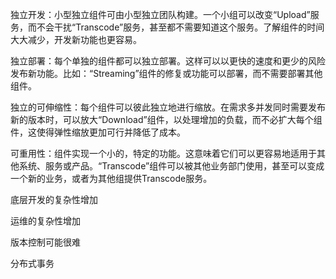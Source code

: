 
独立开发：小型独立组件可由小型独立团队构建。一个小组可以改变“Upload”服务，而不会干扰“Transcode”服务，甚至都不需要知道这个服务。了解组件的时间大大减少，开发新功能也更容易。

独立部署：每个单独的组件都可以独立部署。这样可以以更快的速度和更少的风险发布新功能。比如：“Streaming”组件的修复或功能可以部署，而不需要部署其他组件。

独立的可伸缩性：每个组件可以彼此独立地进行缩放。在需求多并发同时需要发布新的版本时，可以放大“Download”组件，以处理增加的负载，而不必扩大每个组件，这使得弹性缩放更加可行并降低了成本。

可重用性：组件实现一个小的，特定的功能。这意味着它们可以更容易地适用于其他系统、服务或产品。“Transcode”组件可以被其他业务部门使用，甚至可以变成一个新的业务，或者为其他组提供Transcode服务。




底层开发的复杂性增加

运维的复杂性增加

版本控制可能很难

分布式事务